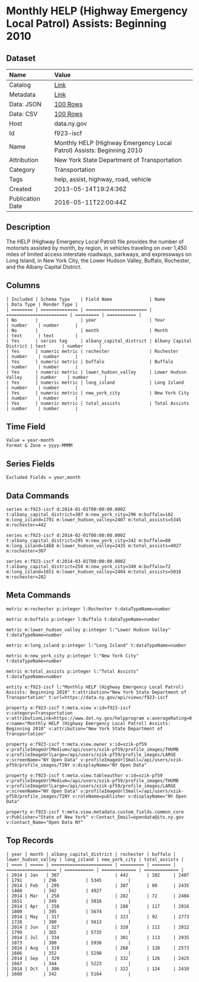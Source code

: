 # Monthly HELP (Highway Emergency Local Patrol) Assists: Beginning 2010

## Dataset

| Name | Value |
| :--- | :---- |
| Catalog | [Link](https://catalog.data.gov/dataset/monthly-help-highway-emergency-local-patrol-assists-beginning-2010) |
| Metadata | [Link](https://data.ny.gov/api/views/f923-iscf) |
| Data: JSON | [100 Rows](https://data.ny.gov/api/views/f923-iscf/rows.json?max_rows=100) |
| Data: CSV | [100 Rows](https://data.ny.gov/api/views/f923-iscf/rows.csv?max_rows=100) |
| Host | data.ny.gov |
| Id | f923-iscf |
| Name | Monthly HELP (Highway Emergency Local Patrol) Assists: Beginning 2010 |
| Attribution | New York State Department of Transportation |
| Category | Transportation |
| Tags | help, assist, highway, road, vehicle |
| Created | 2013-05-14T19:24:36Z |
| Publication Date | 2016-05-11T22:00:44Z |

## Description

The HELP (Highway Emergency Local Patrol) file provides the number of motorists assisted by month, by region, in vehicles traveling on over 1,450 miles of limited access interstate roadways, parkways, and expressways on Long Island, in New York City, the Lower Hudson Valley, Buffalo, Rochester, and the Albany Capital District.

## Columns

```ls
| Included | Schema Type    | Field Name              | Name                    | Data Type | Render Type |
| ======== | ============== | ======================= | ======================= | ========= | =========== |
| No       |                | year                    | Year                    | number    | number      |
| No       |                | month                   | Month                   | text      | text        |
| Yes      | series tag     | albany_capital_district | Albany Capital District | text      | number      |
| Yes      | numeric metric | rochester               | Rochester               | number    | number      |
| Yes      | numeric metric | buffalo                 | Buffalo                 | number    | number      |
| Yes      | numeric metric | lower_hudson_valley     | Lower Hudson Valley     | number    | number      |
| Yes      | numeric metric | long_island             | Long Island             | number    | number      |
| Yes      | numeric metric | new_york_city           | New York City           | number    | number      |
| Yes      | numeric metric | total_assists           | Total Assists           | number    | number      |
```

## Time Field

```ls
Value = year-month
Format & Zone = yyyy-MMMM
```

## Series Fields

```ls
Excluded Fields = year,month
```

## Data Commands

```ls
series e:f923-iscf d:2014-01-01T00:00:00.000Z t:albany_capital_district=307 m:new_york_city=296 m:buffalo=102 m:long_island=1791 m:lower_hudson_valley=2407 m:total_assists=5345 m:rochester=442

series e:f923-iscf d:2014-02-01T00:00:00.000Z t:albany_capital_district=295 m:new_york_city=342 m:buffalo=80 m:long_island=1468 m:lower_hudson_valley=2435 m:total_assists=4927 m:rochester=307

series e:f923-iscf d:2014-03-01T00:00:00.000Z t:albany_capital_district=258 m:new_york_city=349 m:buffalo=72 m:long_island=1651 m:lower_hudson_valley=2404 m:total_assists=5016 m:rochester=282
```

## Meta Commands

```ls
metric m:rochester p:integer l:Rochester t:dataTypeName=number

metric m:buffalo p:integer l:Buffalo t:dataTypeName=number

metric m:lower_hudson_valley p:integer l:"Lower Hudson Valley" t:dataTypeName=number

metric m:long_island p:integer l:"Long Island" t:dataTypeName=number

metric m:new_york_city p:integer l:"New York City" t:dataTypeName=number

metric m:total_assists p:integer l:"Total Assists" t:dataTypeName=number

entity e:f923-iscf l:"Monthly HELP (Highway Emergency Local Patrol) Assists: Beginning 2010" t:attribution="New York State Department of Transportation" t:url=https://data.ny.gov/api/views/f923-iscf

property e:f923-iscf t:meta.view v:id=f923-iscf v:category=Transportation v:attributionLink=https://www.dot.ny.gov/helpprogram v:averageRating=0 v:name="Monthly HELP (Highway Emergency Local Patrol) Assists: Beginning 2010" v:attribution="New York State Department of Transportation"

property e:f923-iscf t:meta.view.owner v:id=xzik-pf59 v:profileImageUrlMedium=/api/users/xzik-pf59/profile_images/THUMB v:profileImageUrlLarge=/api/users/xzik-pf59/profile_images/LARGE v:screenName="NY Open Data" v:profileImageUrlSmall=/api/users/xzik-pf59/profile_images/TINY v:displayName="NY Open Data"

property e:f923-iscf t:meta.view.tableauthor v:id=xzik-pf59 v:profileImageUrlMedium=/api/users/xzik-pf59/profile_images/THUMB v:profileImageUrlLarge=/api/users/xzik-pf59/profile_images/LARGE v:screenName="NY Open Data" v:profileImageUrlSmall=/api/users/xzik-pf59/profile_images/TINY v:roleName=publisher v:displayName="NY Open Data"

property e:f923-iscf t:meta.view.metadata.custom_fields.common_core v:Publisher="State of New York" v:Contact_Email=opendata@its.ny.gov v:Contact_Name="Open Data NY"
```

## Top Records

```ls
| year | month | albany_capital_district | rochester | buffalo | lower_hudson_valley | long_island | new_york_city | total_assists | 
| ==== | ===== | ======================= | ========= | ======= | =================== | =========== | ============= | ============= | 
| 2014 | Jan   | 307                     | 442       | 102     | 2407                | 1791        | 296           | 5345          | 
| 2014 | Feb   | 295                     | 307       | 80      | 2435                | 1468        | 342           | 4927          | 
| 2014 | Mar   | 258                     | 282       | 72      | 2404                | 1651        | 349           | 5016          | 
| 2014 | Apr   | 258                     | 288       | 117     | 2816                | 1800        | 395           | 5674          | 
| 2014 | May   | 317                     | 323       | 92      | 2773                | 1728        | 380           | 5613          | 
| 2014 | Jun   | 327                     | 320       | 112     | 2812                | 1799        | 365           | 5735          | 
| 2014 | Jul   | 334                     | 301       | 113     | 2935                | 1873        | 380           | 5936          | 
| 2014 | Aug   | 319                     | 260       | 128     | 2573                | 1666        | 352           | 5298          | 
| 2014 | Sep   | 329                     | 332       | 126     | 2425                | 1667        | 344           | 5223          | 
| 2014 | Oct   | 306                     | 322       | 124     | 2410                | 1660        | 342           | 5164          | 
```